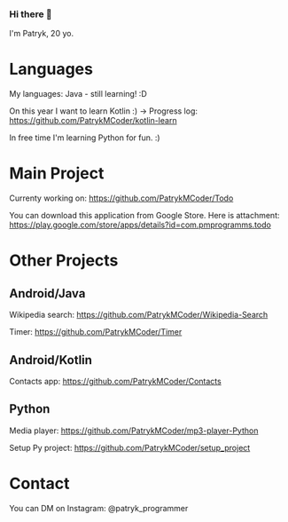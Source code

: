 ### Hi there 👋

I'm Patryk, 20 yo.

# Languages

My languages: Java - still learning! :D

On this year I want to learn Kotlin :) -> Progress log: https://github.com/PatrykMCoder/kotlin-learn

In free time I'm learning Python for fun. :)

# Main Project

Currenty working on: https://github.com/PatrykMCoder/Todo

You can download this application from Google Store. Here is attachment: https://play.google.com/store/apps/details?id=com.pmprogramms.todo 

# Other Projects

## Android/Java

Wikipedia search: https://github.com/PatrykMCoder/Wikipedia-Search

Timer: https://github.com/PatrykMCoder/Timer

## Android/Kotlin

Contacts app: https://github.com/PatrykMCoder/Contacts

## Python 

Media player: https://github.com/PatrykMCoder/mp3-player-Python

Setup Py project:  https://github.com/PatrykMCoder/setup_project

# Contact

You can DM on Instagram: @patryk_programmer


